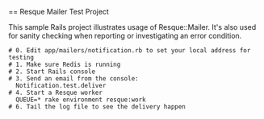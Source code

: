 == Resque Mailer Test Project

This sample Rails project illustrates usage of Resque::Mailer.
It's also used for sanity checking when reporting or investigating
an error condition.

    # 0. Edit app/mailers/notification.rb to set your local address for testing
    # 1. Make sure Redis is running
    # 2. Start Rails console
    # 3. Send an email from the console:
      Notification.test.deliver
    # 4. Start a Resque worker
      QUEUE=* rake environment resque:work
    # 6. Tail the log file to see the delivery happen
